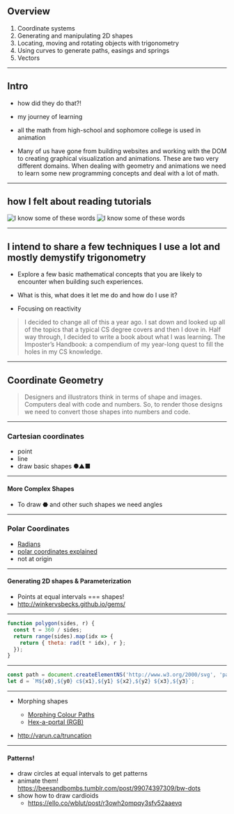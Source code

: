 ## Overview

1. Coordinate systems
2. Generating and manipulating 2D shapes
3. Locating, moving and rotating objects with trigonometry
4. Using curves to generate paths, easings and springs
5. Vectors

---

## Intro

- how did they do that?!
- my journey of learning
- all the math from high-school and sophomore college is used in animation

- Many of us have gone from building websites and working with the DOM to creating graphical visualization and animations. These are two very different domains. When dealing with geometry and animations we need to learn some new programming concepts and deal with a lot of math.

---

## how I felt about reading tutorials

![I know some of these words](https://media.giphy.com/media/3osxYbgtOZrFW2C81O/giphy.gif)
![I know some of these words](https://media.giphy.com/media/zXA5VEmXr7OUg/giphy.gif)

---

## I intend to share a few techniques I use a lot and mostly demystify trigonometry

- Explore a few basic mathematical concepts that you are likely to encounter when building such experiences.

- What is this, what does it let me do and how do I use it?
- Focusing on reactivity

> I decided to change all of this a year ago. I sat down and looked up all of the topics that a typical CS degree covers and then I dove in. Half way through, I decided to write a book about what I was learning.
> The Imposter’s Handbook: a compendium of my year-long quest to fill the holes in my CS knowledge.

---

## Coordinate Geometry
> Designers and illustrators think in terms of shape and images. Computers deal with code and numbers. So, to render those designs we need to convert those shapes into numbers and code.

---

### Cartesian coordinates
- point
- line
- draw basic shapes ●▲■

---

#### More Complex Shapes
- To draw ⬣ and other such shapes we need angles

---

### Polar Coordinates
- [Radians](https://mobile.twitter.com/fermatslibrary/status/832983341859209216/photo/1)
- [polar coordinates explained](http://codepen.io/winkerVSbecks/pen/ZpGzdz)
- not at origin

---

#### Generating 2D shapes & Parameterization

- Points at equal intervals === shapes!
- http://winkervsbecks.github.io/gems/

---

```js
function polygon(sides, r) {
  const t = 360 / sides;
  return range(sides).map(idx => {
    return { theta: rad(t * idx), r };
  });
}
```

---

```js
const path = document.createElementNS('http://www.w3.org/2000/svg', 'path');
let d = `M${x0},${y0} c${x1},${y1} ${x2},${y2} ${x3},${y3}`;
```

---

- Morphing shapes
  - [Morphing Colour Paths](http://codepen.io/chrisgannon/pen/NNGKeo)
  - [Hex-a-portal (RGB)](http://codepen.io/chrisgannon/pen/yOYMMP?editors=0010)

- http://varun.ca/truncation

---

#### Patterns!
- draw circles at equal intervals to get patterns
-	animate them! https://beesandbombs.tumblr.com/post/99074397309/bw-dots
- show how to draw cardioids
	+	https://ello.co/wblut/post/r3owh2ompqy3sfv52aaevq
